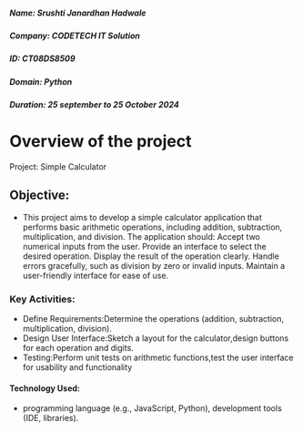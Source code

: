 ##### Name: Srushti Janardhan Hadwale
##### Company: CODETECH IT Solution
##### ID: CT08DS8509
##### Domain: Python
##### Duration: 25 september to 25 October 2024

# Overview of the project
Project: Simple Calculator
## Objective:
- This project aims to develop a simple calculator application that performs basic arithmetic operations, including addition, subtraction, multiplication, and division. The application should:
Accept two numerical inputs from the user.
Provide an interface to select the desired operation.
Display the result of the operation clearly.
Handle errors gracefully, such as division by zero or invalid inputs.
Maintain a user-friendly interface for ease of use.
### Key Activities:
- Define Requirements:Determine the operations (addition, subtraction, multiplication, division).
- Design User Interface:Sketch a layout for the calculator,design buttons for each operation and digits.
- Testing:Perform unit tests on arithmetic functions,test the user interface for usability and functionality
#### Technology Used:
- programming language (e.g., JavaScript, Python), development tools (IDE, libraries).
